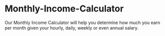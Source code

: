 # Monthly-Income-Calculator
Our Monthly Income Calculator will help you determine how much you earn per month given your hourly, daily, weekly or even annual salary.
